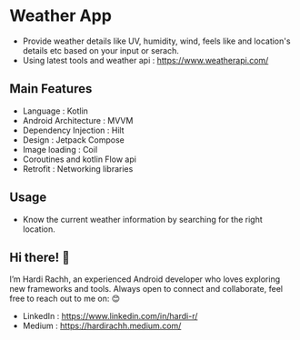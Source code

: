 # Weather App
- Provide weather details like UV, humidity, wind, feels like and location's details etc based on your input or serach.
- Using latest tools and weather api : https://www.weatherapi.com/

## Main Features 
- Language : Kotlin
- Android Architecture : MVVM
- Dependency Injection : Hilt
- Design : Jetpack Compose
- Image loading : Coil
- Coroutines and kotlin Flow api
- Retrofit : Networking libraries

## Usage
- Know the current weather information by searching for the right location.

## Hi there! 👋
I’m Hardi Rachh, an experienced Android developer who loves exploring new frameworks and tools.
Always open to connect and collaborate, feel free to reach out to me on: 😊

- LinkedIn : https://www.linkedin.com/in/hardi-r/
- Medium : https://hardirachh.medium.com/

  
